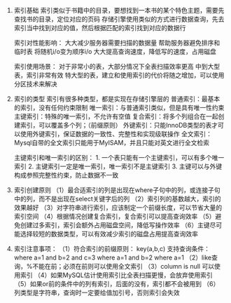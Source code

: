 1. 索引基础
    索引类似于书籍中的目录，要想找到一本书的某个特色主题，需要先查找书的目录，定位对应的页码
    存储引擎使用类似的方式进行数据查询，先去索引当中找到对应的值，然后根据匹配的索引找到对应的数据行

    索引对性能影响：
        大大减少服务器需要扫描的数据量
        帮助服务器避免排序和临时表
        将随机i/o变为顺序i/o
        大大提高查询速度，降低写的速度，占用磁盘

    索引使用场景：
        对于非常小的表，大部分情况下全表扫描效率更高
        中到大型表，索引非常有效
        特大型的表，建立和使用索引的代价将随之增加，可以使用分区技术来解决

2. 索引的类型
    索引有很多种类型，都是实现在存储引擎层的
    普通索引：最基本的索引，没有任何约束限制
    唯一索引：与普通索引类似，但是具有唯一性约束
    主键索引：特殊的唯一索引，不允许有空值
    复合索引：将多个列组合在一起创建索引，可以覆盖多个列；（前缀原则）
    外键索引：只能InnoDB类型的表才可以使用外键索引，保证数据的一致性、完整性和实现级联操作
    全文索引：Mysql自带的全文索引只能用于MyISAM，并且只能对英文进行全文检索

    主键索引和唯一索引的区别：
        1. 一个表只能有一个主键索引，可以有多个唯一索引
        2. 主键索引一定是唯一索引，唯一索引不是主键索引
        3. 主键可以与外键构成参照完整性约束，防止数据不一致

3. 索引创建原则
    （1）最合适索引的列是出现在where子句中的列，或连接子句中的列，而不是出现在select关键字后的列
    （2）索引列的基数越大，索引的效果越好
    （3）对字符串进行索引，应该制定一个前缀长度，可以节省大量的索引空间
    （4）根据情况创建复合索引，复合索引可以提高查询效率
    （5）避免创建过多索引，索引会额外占用磁盘空间，降低写操作效率
    （6）主键尽可能选择较短的数据类型，可以有效减少索引的磁盘占用提高查询效率

4. 索引注意事项：
    （1）符合索引的前缀原则：
        key(a,b,c) 支持查询条件：
            where a=1 and b=2 and c=3
            where a=1 and b=2
            where a=1
    （2）like查询，%不能在前；必须在前则可以使用全文索引
    （3）column is null 可以使用索引
    （4）如果MySQL估计使用索引比全表扫描更慢，会放弃使用索引
    （5）如果or前的条件中的列有索引，后面的没有，索引都不会被用到
    （6）列类型是字符串，查询时一定要给值加引号，否则索引会失效














